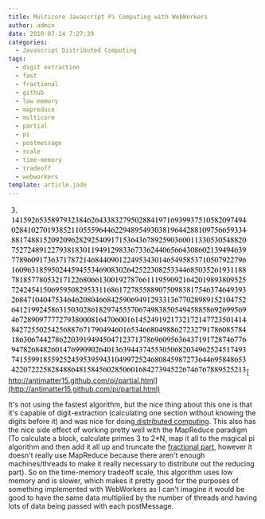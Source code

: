 ```yaml
---
title: Multicore Javascript Pi Computing with WebWorkers
author: admin
date: 2010-07-14 7:27:39
categories:
  - Javascript Distributed Computing
tags: 
  - digit extraction
  - fast
  - fractional
  - github
  - low memory
  - mapreduce
  - multicore
  - partial
  - pi
  - postmessage
  - scale
  - time-memory
  - tradeoff
  - webworkers
template: article.jade
---
```


<div>

[![](Selection_012.png "Selection_012")](Selection_012.png)[
http://antimatter15.github.com/pi/partial.html](http://antimatter15.github.com/pi/partial.html)

It's not using the fastest algorithm, but the nice thing about this one is that it's capable of digit-extraction (calculating one section without knowing the digits before it) and was nice for doing[ distributed computin](2008/12/distributed-computing-take-iii/)g. This also has the nice side effect of working pretty well with the MapReduce paradigm (To calculate a block, calculate primes 3 to 2*N, map it all to the magical pi algorithm and then add it all up and truncate the [fractional part](http://mathworld.wolfram.com/FractionalPart.html), however it doesn't really use MapReduce because there aren't enough machines/threads to make it really necessary to distribute out the reducing part). So on the time-memory tradeoff scale, this algorithm uses low memory and is slower, which makes it pretty good for the purposes of something implemented with WebWorkers as I can't imagine it would be good to have the same data multiplied by the number of threads and having lots of data being passed with each postMessage.

</div>

